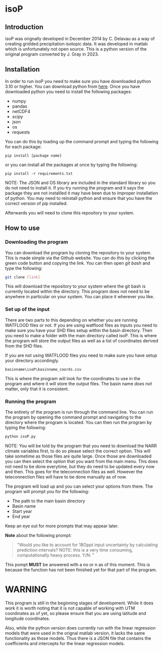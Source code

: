 isoP
================

## Introduction
isoP was orignally developed in December 2014 by C. Delavau as a way of creating gridded precipitation isotopic data. It was developed in matlab which is unfortunately not open source. This is a python version of the original program converted by J. Gray in 2023.
## Installation
In order to run isoP you need to make sure you have downloaded python 3.10 or higher. You can download python from [here](https://www.python.org/downloads/). Once you have downloaded python you need to install the following packages:
* numpy
* pandas
* netCDF4
* scipy
* json
* os
* requests

You can do this by loading up the command prompt and typing the following for each package:
```
pip install [package name]
```
or you can install all the packages at once by typing the following:
```
pip install -r requirements.txt
```
NOTE: The JSON and OS library are included in the standard library so you do not need to install it. If you try running the program and it says the package they are not installled it may have been due to improper installation of python. You may need to reinstall python and ensure that you have the correct version of pip installed.

Afterwards you will need to clone this repository to your system. 

## How to use
### Downloading the program
You can download the program by cloning the repository to your system. This is made simple via the Github website. You can do this by clicking
the green code button and copying the link. You can then open *git bash* and type the following:
```bash
git clone [link]
```
This will download the repository to your system where the git bash is currently located within the directory. This program does not need to be anywhere in particular on your system. You can place it wherever you like.
### Set up of the input
There are two parts to this depending on whether you are running WATFLOOD files or not. If you are using watflood files as inputs you need to make sure you have your SHD files setup within the basin directory. Then you need to make a folder with the main directory called isoP. This is where the program will store the output files as well as a list of coordinates derived from the SHD files. 

If you are not using WATFLOOD files you need to make sure you have setup your directory accordingly. 
```
basinname\isoP\basinname_coords.csv
```
This is where the program will look for the coordinates to use in the program and where it will store the output files. The basin name *does not* matter, only that it is consistent.  

### Running the program
The entirety of the program is run through the command line. You can run the program by opening the command prompt and navigating to the directory where the program is located. You can then run the program by typing the following:
```bash
python isoP.py
```
NOTE: You will be told by the program that you need to download the NARR climate variables first, to do so please select the correct option. This will take sometime as those files are quite large. Once those are downloaded you can then select the option that you want from the main menu. This does not need to be done everytime, but they do need to be updated every now and then. This goes for the teleconnection files as well. However the teleconnection files will have to be done manually as of now.

The program will load up and you can select your options from there. The program will prompt you for the following:
* The path to the main basin directory
* Basin name
* Start year
* End year

Keep an eye out for more prompts that may appear later.

**Note** about the following prompt: 
> "Would you like to account for 18Oppt input uncertainty by calculating prediction intervals? 
NOTE: this is a very time consuming, computationally heavy 
> process. Y/N: "

This pompt **MUST** be answered with a no or n as of this moment. This is because the function has not been finished yet for that part of the program.
# WARNING
This program is still in the beginning stages of development. While it does work it is worth noting that it is not capable of working with UTM coordinates as of yet, so please ensure that you are using latitude and longitude coordinates.

Also, while the python version does currently run with the linear regression models that were used in the orignal matlab version, it lacks the same functionality as those models. Thus there is a JSON file that contains the coefficients and intercepts for the linear regression models.
